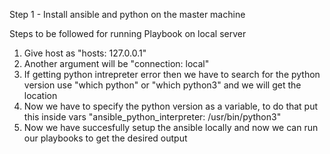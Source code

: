 Step 1 - Install ansible and python on the master machine

Steps to be followed for running Playbook on local server

1. Give host as "hosts: 127.0.0.1"
2. Another argument will be "connection: local"
3. If getting python intrepreter error then we have to search for the python version use "which python" or "which python3" and we will get the location
4. Now we have to specify the python version as a variable, to do that put this inside vars "ansible_python_interpreter: /usr/bin/python3"
5. Now we have succesfully setup the ansible locally and now we can run our playbooks to get the desired output
